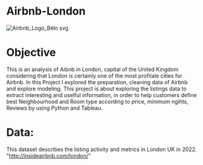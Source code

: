 # Airbnb-London
![Airbnb_Logo_Bélo svg](https://user-images.githubusercontent.com/127680412/234599319-0c59cb8e-5589-477e-9d9a-3cdd9dd1de46.png)

# Objective
This is an analysis of Aibnb in London, capital of the United Kingdom considering that London is certainly one of the most profitale cities for Airbnb. In this Project I explored the preparation, cleaning data of Airbnb and explore modeling. This project is about exploring the listings data to extract interesting and uselful information, in order to help customers define best Neighbourhood and Room type according to price, minimum ngihts, Reviews by using Python and Tableau.

# Data:
This dataset describes the listing activity and metrics in London UK in 2022. "http://insideairbnb.com/london/"

